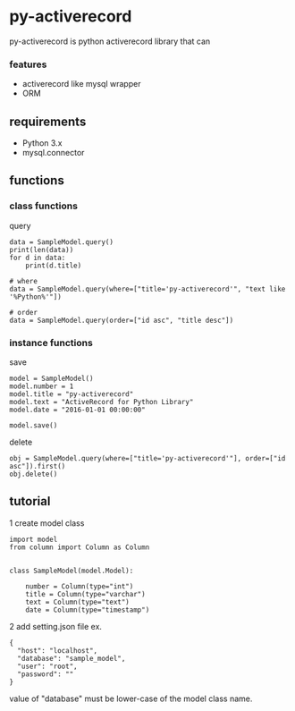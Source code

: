 # py-activerecord
py-activerecord is python activerecord library that can 

### features
- activerecord like mysql wrapper
- ORM

## requirements
- Python 3.x
- mysql.connector

## functions
### class functions
query
```
data = SampleModel.query()
print(len(data))
for d in data:
    print(d.title)

# where
data = SampleModel.query(where=["title='py-activerecord'", "text like '%Python%'"])

# order
data = SampleModel.query(order=["id asc", "title desc"])
```
### instance functions
save
```
model = SampleModel()
model.number = 1
model.title = "py-activerecord"
model.text = "ActiveRecord for Python Library"
model.date = "2016-01-01 00:00:00"

model.save()
```
delete
```
obj = SampleModel.query(where=["title='py-activerecord'"], order=["id asc"]).first()
obj.delete()
```

## tutorial
1 create model class
```
import model
from column import Column as Column


class SampleModel(model.Model):

    number = Column(type="int")
    title = Column(type="varchar")
    text = Column(type="text")
    date = Column(type="timestamp")
```

2 add setting.json file
ex.
```
{
  "host": "localhost",
  "database": "sample_model",
  "user": "root",
  "password": ""
}
```
value of "database" must be lower-case of the model class name.
